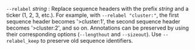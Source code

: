 `--relabel` *string*
: Replace sequence headers with the prefix *string* and a ticker (1,
  2, 3, etc.). For example, with `--relabel "cluster:"`, the first
  sequence header becomes '>cluster:1', the second sequence header
  becomes '>cluster:2', and so on. Annotations can be preserved by
  using their corresponding options (`--lengthout` and
  `--sizeout`). Use `--relabel_keep` to preserve old sequence
  identifiers.
